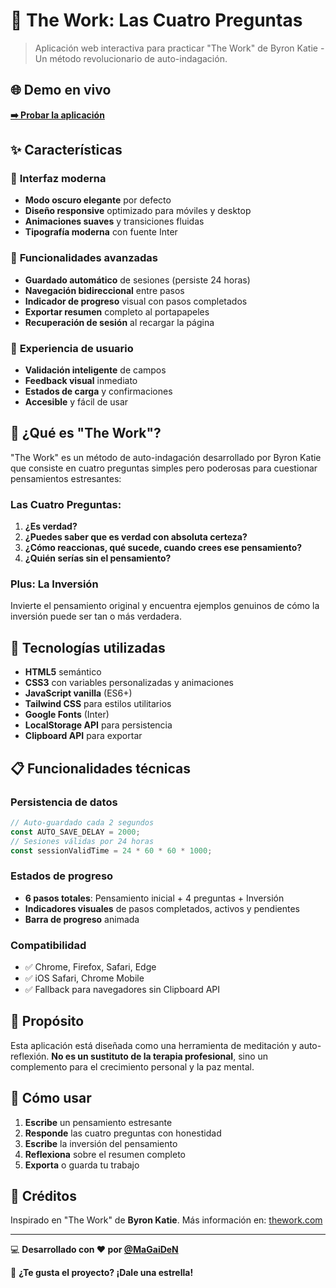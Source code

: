 # 🧠 The Work: Las Cuatro Preguntas

> Aplicación web interactiva para practicar "The Work" de Byron Katie - Un método revolucionario de auto-indagación.

## 🌐 Demo en vivo
**[➡️ Probar la aplicación](https://magaiden.github.io/the-work-cuatro-preguntas/)**

## ✨ Características

### 🎨 **Interfaz moderna**
- **Modo oscuro elegante** por defecto
- **Diseño responsive** optimizado para móviles y desktop
- **Animaciones suaves** y transiciones fluidas
- **Tipografía moderna** con fuente Inter

### 🔄 **Funcionalidades avanzadas**
- **Guardado automático** de sesiones (persiste 24 horas)
- **Navegación bidireccional** entre pasos
- **Indicador de progreso** visual con pasos completados
- **Exportar resumen** completo al portapapeles
- **Recuperación de sesión** al recargar la página

### 📱 **Experiencia de usuario**
- **Validación inteligente** de campos
- **Feedback visual** inmediato
- **Estados de carga** y confirmaciones
- **Accesible** y fácil de usar

## 🧠 ¿Qué es "The Work"?

"The Work" es un método de auto-indagación desarrollado por Byron Katie que consiste en cuatro preguntas simples pero poderosas para cuestionar pensamientos estresantes:

### Las Cuatro Preguntas:
1. **¿Es verdad?**
2. **¿Puedes saber que es verdad con absoluta certeza?**
3. **¿Cómo reaccionas, qué sucede, cuando crees ese pensamiento?**
4. **¿Quién serías sin el pensamiento?**

### Plus: La Inversión
Invierte el pensamiento original y encuentra ejemplos genuinos de cómo la inversión puede ser tan o más verdadera.

## 🚀 Tecnologías utilizadas

- **HTML5** semántico
- **CSS3** con variables personalizadas y animaciones
- **JavaScript vanilla** (ES6+)
- **Tailwind CSS** para estilos utilitarios
- **Google Fonts** (Inter)
- **LocalStorage API** para persistencia
- **Clipboard API** para exportar

## 📋 Funcionalidades técnicas

### Persistencia de datos
```javascript
// Auto-guardado cada 2 segundos
const AUTO_SAVE_DELAY = 2000;
// Sesiones válidas por 24 horas
const sessionValidTime = 24 * 60 * 60 * 1000;
```

### Estados de progreso
- **6 pasos totales**: Pensamiento inicial + 4 preguntas + Inversión
- **Indicadores visuales** de pasos completados, activos y pendientes
- **Barra de progreso** animada

### Compatibilidad
- ✅ Chrome, Firefox, Safari, Edge
- ✅ iOS Safari, Chrome Mobile
- ✅ Fallback para navegadores sin Clipboard API

## 🎯 Propósito

Esta aplicación está diseñada como una herramienta de meditación y auto-reflexión. **No es un sustituto de la terapia profesional**, sino un complemento para el crecimiento personal y la paz mental.

## 📖 Cómo usar

1. **Escribe** un pensamiento estresante
2. **Responde** las cuatro preguntas con honestidad
3. **Escribe** la inversión del pensamiento
4. **Reflexiona** sobre el resumen completo
5. **Exporta** o guarda tu trabajo

## 🙏 Créditos

Inspirado en "The Work" de **Byron Katie**. 
Más información en: [thework.com](https://thework.com)

---

💻 **Desarrollado con ❤️ por [@MaGaiDeN](https://github.com/MaGaiDeN)**

🌟 **¿Te gusta el proyecto? ¡Dale una estrella!**